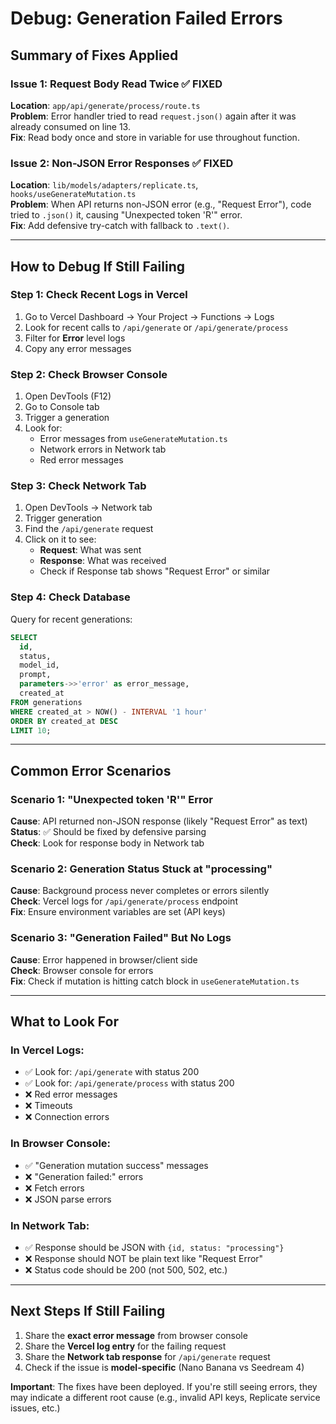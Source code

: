 # Debug: Generation Failed Errors

## Summary of Fixes Applied

### Issue 1: Request Body Read Twice ✅ **FIXED**
**Location**: `app/api/generate/process/route.ts`  
**Problem**: Error handler tried to read `request.json()` again after it was already consumed on line 13.  
**Fix**: Read body once and store in variable for use throughout function.

### Issue 2: Non-JSON Error Responses ✅ **FIXED**  
**Location**: `lib/models/adapters/replicate.ts`, `hooks/useGenerateMutation.ts`  
**Problem**: When API returns non-JSON error (e.g., "Request Error"), code tried to `.json()` it, causing "Unexpected token 'R'" error.  
**Fix**: Add defensive try-catch with fallback to `.text()`.

---

## How to Debug If Still Failing

### Step 1: Check Recent Logs in Vercel

1. Go to Vercel Dashboard → Your Project → Functions → Logs
2. Look for recent calls to `/api/generate` or `/api/generate/process`
3. Filter for **Error** level logs
4. Copy any error messages

### Step 2: Check Browser Console

1. Open DevTools (F12)
2. Go to Console tab
3. Trigger a generation
4. Look for:
   - Error messages from `useGenerateMutation.ts`
   - Network errors in Network tab
   - Red error messages

### Step 3: Check Network Tab

1. Open DevTools → Network tab
2. Trigger generation
3. Find the `/api/generate` request
4. Click on it to see:
   - **Request**: What was sent
   - **Response**: What was received
   - Check if Response tab shows "Request Error" or similar

### Step 4: Check Database

Query for recent generations:

```sql
SELECT 
  id,
  status,
  model_id,
  prompt,
  parameters->>'error' as error_message,
  created_at
FROM generations
WHERE created_at > NOW() - INTERVAL '1 hour'
ORDER BY created_at DESC
LIMIT 10;
```

---

## Common Error Scenarios

### Scenario 1: "Unexpected token 'R'" Error
**Cause**: API returned non-JSON response (likely "Request Error" as text)  
**Status**: ✅ Should be fixed by defensive parsing  
**Check**: Look for response body in Network tab

### Scenario 2: Generation Status Stuck at "processing"
**Cause**: Background process never completes or errors silently  
**Check**: Vercel logs for `/api/generate/process` endpoint  
**Fix**: Ensure environment variables are set (API keys)

### Scenario 3: "Generation Failed" But No Logs
**Cause**: Error happened in browser/client side  
**Check**: Browser console for errors  
**Fix**: Check if mutation is hitting catch block in `useGenerateMutation.ts`

---

## What to Look For

### In Vercel Logs:
- ✅ Look for: `/api/generate` with status 200
- ✅ Look for: `/api/generate/process` with status 200  
- ❌ Red error messages
- ❌ Timeouts
- ❌ Connection errors

### In Browser Console:
- ✅ "Generation mutation success" messages
- ❌ "Generation failed:" errors
- ❌ Fetch errors
- ❌ JSON parse errors

### In Network Tab:
- ✅ Response should be JSON with `{id, status: "processing"}`
- ❌ Response should NOT be plain text like "Request Error"
- ❌ Status code should be 200 (not 500, 502, etc.)

---

## Next Steps If Still Failing

1. Share the **exact error message** from browser console
2. Share the **Vercel log entry** for the failing request
3. Share the **Network tab response** for `/api/generate` request
4. Check if the issue is **model-specific** (Nano Banana vs Seedream 4)

**Important**: The fixes have been deployed. If you're still seeing errors, they may indicate a different root cause (e.g., invalid API keys, Replicate service issues, etc.)

